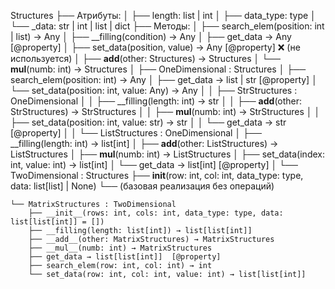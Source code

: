 Structures
├── Атрибуты:
│   ├── length: list | int
│   ├── data_type: type
│   └── _data: str | int | list | dict
├── Методы:
│   ├── search_elem(position: int | list) → Any
│   ├── __filling(condition) → Any
│   ├── get_data → Any  [@property]
│   ├── set_data(position, value) → Any  [@property]  ❌ (не используется)
│   ├── __add__(other: Structures) → Structures
│   └── __mul__(numb: int) → Structures
│
├── OneDimensional : Structures
│   ├── search_elem(position: int) → Any
│   ├── get_data → list | str  [@property]
│   └── set_data(position: int, value: Any) → Any
│
│   ├── StrStructures : OneDimensional
│   │   ├── __filling(length: int) → str
│   │   ├── __add__(other: StrStructures) → StrStructures
│   │   ├── __mul__(numb: int) → StrStructures
│   │   ├── set_data(position: int, value: str) → str
│   │   └── get_data → str  [@property]
│
│   └── ListStructures : OneDimensional
│       ├── __filling(length: int) → list[int]
│       ├── __add__(other: ListStructures) → ListStructures
│       ├── __mul__(numb: int) → ListStructures
│       ├── set_data(index: int, value: int) → list[int]
│       └── get_data → list[int]  [@property]
│
└── TwoDimensional : Structures
    ├── __init__(row: int, col: int, data_type: type, data: list[list] | None)
    └── (базовая реализация без операций)

    └── MatrixStructures : TwoDimensional
        ├── __init__(rows: int, cols: int, data_type: type, data: list[list[int]] = [])
        ├── __filling(length: list[int]) → list[list[int]]
        ├── __add__(other: MatrixStructures) → MatrixStructures
        ├── __mul__(numb: int) → MatrixStructures
        ├── get_data → list[list[int]]  [@property]
        ├── search_elem(row: int, col: int) → int
        └── set_data(row: int, col: int, value: int) → list[list[int]]
